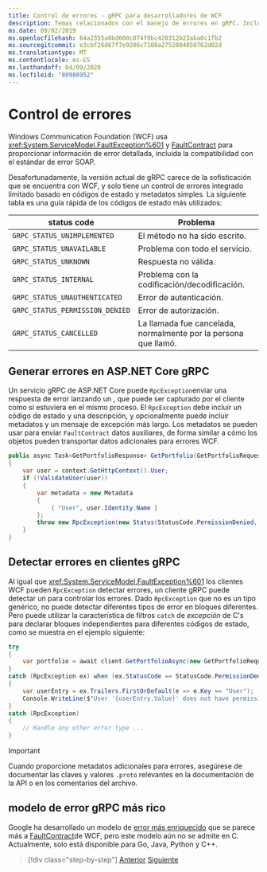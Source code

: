 ```yaml
---
title: Control de errores - gRPC para desarrolladores de WCF
description: Temas relacionados con el manejo de errores en gRPC. Incluye una tabla de los códigos de estado más utilizados.
ms.date: 09/02/2019
ms.openlocfilehash: 64a2355a8bd608c074f9bc420312b23aba0c1fb2
ms.sourcegitcommit: e3cbf26d67f7e9286c7108a2752804050762d02d
ms.translationtype: MT
ms.contentlocale: es-ES
ms.lasthandoff: 04/09/2020
ms.locfileid: "80988952"
---
```

# <a name="error-handling"></a>Control de errores

Windows Communication Foundation (WCF) usa <xref:System.ServiceModel.FaultException%601> y [FaultContract](xref:System.ServiceModel.FaultContractAttribute) para proporcionar información de error detallada, incluida la compatibilidad con el estándar de error SOAP.

Desafortunadamente, la versión actual de gRPC carece de la sofisticación que se encuentra con WCF, y solo tiene un control de errores integrado limitado basado en códigos de estado y metadatos simples. La siguiente tabla es una guía rápida de los códigos de estado más utilizados:

| status code | Problema |
| ----------- | ------- |
| `GRPC_STATUS_UNIMPLEMENTED` | El método no ha sido escrito. |
| `GRPC_STATUS_UNAVAILABLE` | Problema con todo el servicio. |
| `GRPC_STATUS_UNKNOWN` | Respuesta no válida. |
| `GRPC_STATUS_INTERNAL` | Problema con la codificación/decodificación. |
| `GRPC_STATUS_UNAUTHENTICATED` | Error de autenticación. |
| `GRPC_STATUS_PERMISSION_DENIED` | Error de autorización. |
| `GRPC_STATUS_CANCELLED` | La llamada fue cancelada, normalmente por la persona que llamó. |

## <a name="raise-errors-in-aspnet-core-grpc"></a>Generar errores en ASP.NET Core gRPC

Un servicio gRPC de ASP.NET Core puede `RpcException`enviar una respuesta de error lanzando un , que puede ser capturado por el cliente como si estuviera en el mismo proceso. El `RpcException` debe incluir un código de estado y una descripción, y opcionalmente puede incluir metadatos y un mensaje de excepción más largo. Los metadatos se pueden usar para enviar `FaultContract` datos auxiliares, de forma similar a cómo los objetos pueden transportar datos adicionales para errores WCF.

```csharp
public async Task<GetPortfolioResponse> GetPortfolio(GetPortfolioRequest request, ServerCallContext context)
{
    var user = context.GetHttpContext().User;
    if (!ValidateUser(user))
    {
        var metadata = new Metadata
        {
            { "User", user.Identity.Name }
        };
        throw new RpcException(new Status(StatusCode.PermissionDenied, "Permission denied"), metadata);
    }
}
```

## <a name="catch-errors-in-grpc-clients"></a>Detectar errores en clientes gRPC

Al igual que <xref:System.ServiceModel.FaultException%601> los clientes WCF pueden `RpcException` detectar errores, un cliente gRPC puede detectar un para controlar los errores. Dado `RpcException` que no es un tipo genérico, no puede detectar diferentes tipos de error en bloques diferentes. Pero puede utilizar la característica de filtros `catch` de *excepción* de C's para declarar bloques independientes para diferentes códigos de estado, como se muestra en el ejemplo siguiente:

```csharp
try
{
    var portfolio = await client.GetPortfolioAsync(new GetPortfolioRequest { Id = id });
}
catch (RpcException ex) when (ex.StatusCode == StatusCode.PermissionDenied)
{
    var userEntry = ex.Trailers.FirstOrDefault(e => e.Key == "User");
    Console.WriteLine($"User '{userEntry.Value}' does not have permission to view this portfolio.");
}
catch (RpcException)
{
    // Handle any other error type ...
}
```

> [!IMPORTANT]
> Cuando proporcione metadatos adicionales para errores, asegúrese de documentar las claves y valores `.proto` relevantes en la documentación de la API o en los comentarios del archivo.

## <a name="grpc-richer-error-model"></a>modelo de error gRPC más rico

Google ha desarrollado un modelo de [error más enriquecido](https://cloud.google.com/apis/design/errors#error_model) que se parece más a [FaultContract](xref:System.ServiceModel.FaultContractAttribute)de WCF, pero este modelo aún no se admite en C. Actualmente, solo está disponible para Go, Java, Python y C++.

>[!div class="step-by-step"]
>[Anterior](metadata.md)
>[Siguiente](ws-protocols.md)
